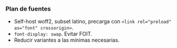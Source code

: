 ### Plan de fuentes

- Self-host woff2, subset latino, precarga con `<link rel="preload" as="font" crossorigin>`.
- `font-display: swap`. Evitar FOIT.
- Reducir variantes a las mínimas necesarias.
